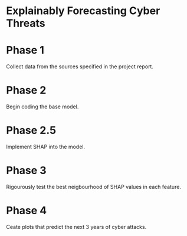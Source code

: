 # Explainably Forecasting Cyber Threats

# Phase 1
Collect data from the sources specified in the project report.

# Phase 2
Begin coding the base model.

# Phase 2.5
Implement SHAP into the model.

# Phase 3
Rigourously test the best neigbourhood of SHAP values in each feature.

# Phase 4
Ceate plots that predict the next 3 years of cyber attacks.

